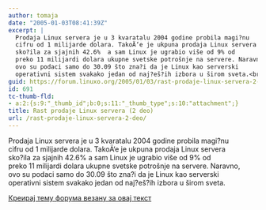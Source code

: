 ```yaml
---
author: tomaja
date: "2005-01-03T08:41:39Z"
excerpt: |
  Prodaja Linux servera je u 3 kvaratalu 2004 godine probila magi?nu
  cifru od 1 milijarde dolara. TakoÄ‘e je ukpuna prodaja Linux servera
  sko?ila za sjajnih 42.6%  a sam Linux je ugrabio više od 9% od
  preko 11 milijardi dolara ukupne svetske potrošnje na servere. Naravno,
  ovo su podaci samo do 30.09 što zna?i da je Linux kao serverski
  operativni sistem svakako jedan od naj?eš?ih izbora u širom sveta.<br>
guid: https://forum.linuxo.org/2005/01/03/rast-prodaje-linux-servera-2-deo/
id: 691
tc-thumb-fld:
- a:2:{s:9:"_thumb_id";b:0;s:11:"_thumb_type";s:10:"attachment";}
title: Rast prodaje Linux servera (2 deo)
url: /rast-prodaje-linux-servera-2-deo/
---
```

Prodaja Linux servera je u 3 kvaratalu 2004 godine probila magi?nu  
cifru od 1 milijarde dolara. TakoÄ‘e je ukpuna prodaja Linux servera  
sko?ila za sjajnih 42.6% a sam Linux je ugrabio više od 9% od  
preko 11 milijardi dolara ukupne svetske potrošnje na servere. Naravno,  
ovo su podaci samo do 30.09 što zna?i da je Linux kao serverski  
operativni sistem svakako jedan od naj?eš?ih izbora u širom sveta.  
<!--break-->

[Креирај тему форума везану за овај текст](https://linuxo.org/nova-tema-na-forumu/?se_pid=691)